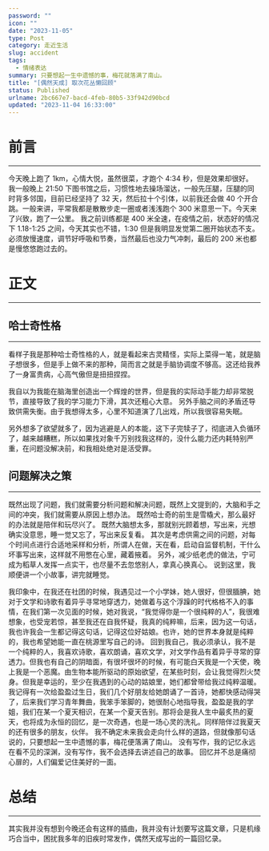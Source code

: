 ```yaml
---
password: ""
icon: ""
date: "2023-11-05"
type: Post
category: 走近生活
slug: accident
tags:
  - 情绪表达
summary: 只要想起一生中遗憾的事，梅花就落满了南山。
title: "[偶然天成] 取次花丛懒回顾"
status: Published
urlname: 2bc667e7-bacd-4feb-80b5-33f942d90bcd
updated: "2023-11-04 16:33:00"
---
```


# 前言

---

今天晚上跑了 1km，心情大悦，虽然很菜，才跑个 4:34 秒，但是效果却很好。
我一般晚上 21:50 下图书馆之后，习惯性地去操场溜达，一般先压腿，压腿的同时背多邻国，目前已经坚持了 32 天，然后拉十个引体，以前我还会做 40 个开合跳。一般来讲，平常我都是散散步走一圈或者浅浅跑个 300 米意思一下。今天来了兴致，跑了一公里。
我之前训练都是 400 米全速，在疫情之前，状态好的情况下 1.18-1:25 之间，今天其实也不错，1:30 但是我明显发觉第二圈开始状态不支。必须放慢速度，调节好呼吸和节奏，当然最后也没力气冲刺，最后的 200 米也都是慢悠悠跑过去的。

# 正文

---

## 哈士奇性格

---

看样子我是那种哈士奇性格的人，就是看起来古灵精怪，实际上菜得一笔，就是脑子想很多，但是手上做不来的那种，简而言之就是手脑协调度不够高。这还给我养了一身富贵病，心高气傲但是扭扭捏捏。

我自以为我能在脑海里创造出一个辉煌的世界，但是我的实际动手能力却非常脱节，直接导致了我的学习能力下滑，其次还粗心大意。
另外手脑之间的矛盾还导致供需失衡。由于我想得太多，心里不知道演了几出戏，所以我很容易失眠。

另外想多了欲望就多了，因为逃避是人的本能，这下子完犊子了，彻底进入负循环了，越来越糟糕，所以如果找对象千万别找我这样的，没什么能力还内耗特别严重，在问题没解决前，和我相处绝对是活受罪。

## 问题解决之策

---

既然出现了问题，我们就需要分析问题和解决问题，既然上文提到的，大脑和手之间的冲突，我们就需要从原因上想办法。
既然哈士奇的前生是雪橇犬，那么最好的办法就是陪伴和玩尽兴了。
既然大脑想太多，那就别光顾着想，写出来，光想确实没意思，睡一觉又忘了，写出来反复看。
其次是考虑供需之间的问题，对每个时间点进行合适地采样和分析，所谓人在做，天在看，启动自监督机制，干什么坏事写出来，这样就不用憋在心里，藏着掖着。
另外，减少纸老虎的做法，宁可成为稻草人发挥一点实干，也尽量不去忽悠别人，拿真心换真心。
说到这里，我顺便讲一个小故事，讲完就睡觉。

我印象中，在我还在社团的时候，我遇见过一个小学妹，她人很好，但很腼腆，她对于文学和诗歌有着异乎寻常地穿透力，她做着与这个浮躁的时代格格不入的事情，在我们第一次见面的时候，她对我说，“我觉得你是一个很纯粹的人”，我很难想象，也受宠若惊，甚至我还在自我怀疑，我真的纯粹嘛，后来，因为这一句话，我也许我会一生都记得这句话，记得这位好姑娘。也许，她的世界本身就是纯粹的，我也希望她能一直在桃源里写自己的诗。
回到我自己，我必须承认，我不是一个纯粹的人，我喜欢诗歌，喜欢朗诵，喜欢文学，对文学作品有着异乎寻常的穿透力。但我也有自己的阴暗面，有很坏很坏的时候，有可能白天我是一个天使，晚上我是一个恶魔。由生物本能所驱动的原始欲望，在某些时刻，会让我觉得烈火焚身。但我是幸运的，至少在我遇到的心动的姑娘里，她们都曾带给我过纯粹温暖。
我记得有一次给盈盈过生日，我们几个好朋友给她朗诵了一首诗，她都快感动得哭了，后来我们学习青年舞曲，我笨手笨脚的，她很耐心地指导我，盈盈是我的学姐，我们在某一个夏天相识，在某一个夏天告别。那将会是我人生中最炙热的夏天，也将成为永恒的回忆，是一次奇遇，也是一场心灵的洗礼。同样陪伴过我夏天的还有很多的朋友，伙伴。
我不确定未来我会走向什么样的道路，但就像那句话说的，只要想起一生中遗憾的事，梅花便落满了南山。
没有写作，我的记忆永远在看不见的深渊，没有写作，我不会选择去讲述自己的故事。
回忆并不总是痛彻心扉的，人们偏爱记住美好的一面。

# 总结

---

其实我并没有想到今晚还会有这样的插曲，我并没有计划要写这篇文章，只是机缘巧合当中，困扰我多年的旧疾时常发作，偶然天成写出的一篇回忆录。
